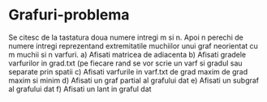 Grafuri-problema
================

Se citesc de la tastatura doua numere intregi m si n. Apoi n perechi de numere intregi reprezentand extremitatile muchiilor unui graf neorientat cu m muchii si n varfuri.  a) Afisati matricea de adiacenta b) Afisati gradele varfurilor in grad.txt (pe fiecare rand se vor scrie un varf si gradul sau separate prin spatii c) Afisati varfurile in varf.txt de grad maxim de grad maxim si minim d) Afisati un graf partial al grafului dat e) Afisati un subgraf al grafului dat f) Afisati un lant in graful dat